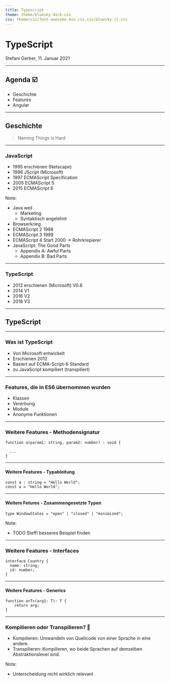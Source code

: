 ```yaml
---
title: Typescript
theme: theme/bluesky-dark.css
css: theme/css/font-awesome.min.css,css/bluesky-it.css
---
```

<base target="\_blank">

<!--lint disable rule-style-->

<!-- .slide: class="slide-title" -->
# TypeScript

Stefani Gerber, 11. Januar 2021

----

## Agenda ☑️

-   Geschichte
-   Features
-   Angular


---
## Geschichte

> Naming Things is Hard

----
### JavaScript
-   1995 erschienen (Netscape)
-   1996 JScript (Microsoft)
-   1997 ECMAScript Specification
-   2005 ECMAScript 5
-   2015 ECMAScript 6

Note:
-   Java weil
    -   Marketing
    -   Syntaktisch angelehnt
-   Browserkrieg
-   ECMAScript 2 1998
-   ECMAScript 3 1999
-   ECMAScript 4 Start 2000 -> Rohrkrepierer
-   JavaScript: The Good Parts
    -   Appendix A: Awful Parts
    -   Appendix B: Bad Parts


----
### TypeScript
-   2012 erschienen (Microsoft) V0.8
-   2014 V1
-   2016 V2
-   2018 V3

---
## TypeScript

----
### Was ist TypeScript
-   Von Microsoft entwickelt
-   Erschienen 2012
-   Basiert auf ECMA-Script-6 Standard
-   zu JavaScript kompiliert (transpiliert)

----
### Features, die in ES6 übernommen wurden
-   Klassen
-   Vererbung
-   Module
-   Anonyme Funktionen

----
### Weitere Features - Methodensignatur

```
function a(param1: string, param2: number) : void {

  ...
}
```

----
#### Weitere Features - Typableitung

```
const a : string = "Hello World";
const a = "Hello World";
```

----
#### Weitere Fetures - Zusammengesetzte Typen
```
type WindowStates = "open" | "closed" | "minimized";
```

Note:
-    TODO Steffi besseres Beispiel finden

----
### Weitere Features - Interfaces
```
interface Country {
  name: string;
  id: number;
}
```

----
#### Weitere Features - Generics
```
function a<T>(arg1: T): T {
    return arg;
}
```

----
### Kompilieren oder Transpilieren? 🤔
-   Kompilieren: Umwandeln von Quellcode von einer Sprache in eine andere.
-   Transpilieren: Kompilieren, wo beide Sprachen auf demselben Abstraktionslevel sind.

Note:
-   Unterscheidung nicht wirklich relevant
